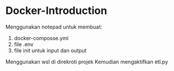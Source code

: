 # Docker-Introduction
Menggunakan notepad untuk membuat:
1. docker-composse.yml
2. file .env
3. file init untuk input dan output
   
Menggunakan wsl di direkroti projek
Kemudian mengaktifkan etl.py 
